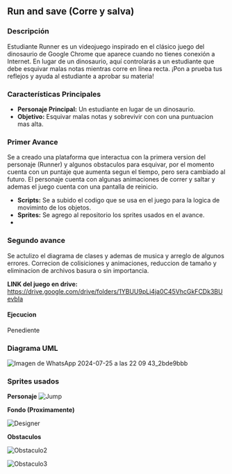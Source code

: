 ## Run and save (Corre y salva)
### Descripción

Estudiante Runner es un videojuego inspirado en el clásico juego del dinosaurio de Google Chrome que aparece cuando no tienes conexión a Internet. En lugar de un dinosaurio, aquí controlarás a un estudiante que debe esquivar malas notas mientras corre en línea recta. ¡Pon a prueba tus reflejos y ayuda al estudiante a aprobar su materia!

### Características Principales

- **Personaje Principal:** Un estudiante en lugar de un dinosaurio.
- **Objetivo:** Esquivar malas notas y sobrevivir con con una puntuacion mas alta.

### Primer Avance

Se a creado una plataforma que interactua con la primera version del personaje (Runner) y algunos obstaculos para esquivar, por el momento cuenta con un puntaje que aumenta segun el tiempo, pero sera cambiado al futuro. El personaje cuenta con algunas animaciones de correr y saltar y ademas el juego cuenta con una pantalla de reinicio.

- **Scripts:** Se a subido el codigo que se usa en el juego para la logica de moviminto de los objetos.
- **Sprites:** Se agrego al repositorio los sprites usados en el avance.
- 
### Segundo avance

Se actulizo el diagrama de clases y ademas de musica y arreglo de algunos errores. Correcion de colisiciones y animaciones, reduccion de tamaño y eliminacion de archivos basura o sin importancia.

**LINK del juego en drive:** https://drive.google.com/drive/folders/1YBUU9pLi4ja0C45VhcGkFCDk3BUevbIa 

#### Ejecucion 
Penediente 

### Diagrama UML

![Imagen de WhatsApp 2024-07-25 a las 22 09 43_2bde9bbb](https://github.com/user-attachments/assets/8eea9f30-7500-479e-8e1d-a152effe772f)

### Sprites usados

**Personaje**
![Jump](https://github.com/145548109/Video-Juego---POO/assets/166523123/d1a59960-3eb3-48cf-8d48-eaa6caf660f7)

**Fondo (Proximamente)**

![Designer](https://github.com/145548109/Video-Juego---POO/assets/166523123/27e1b5f0-8091-46d9-accc-5b1f150aab22)

**Obstaculos**

![Obstaculo2](https://github.com/145548109/Video-Juego---POO/assets/166523123/55d18621-35ed-42f7-9096-5cb86dfc6932)

![Obstaculo3](https://github.com/145548109/Video-Juego---POO/assets/166523123/2d542df7-19f3-4ee9-afef-835b2f505cff)

